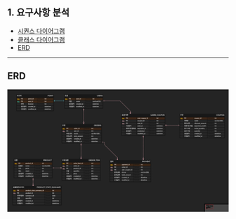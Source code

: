 ## 1. 요구사항 분석
- [시퀀스 다이어그램](sequenceDiagram.md)
- [클래스 다이어그램](classDiagram.md)
- [ERD](erd.md)

---

## ERD

![erd.png](img/erd.png)